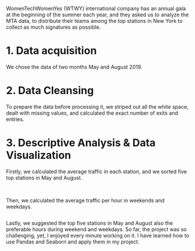 WomenTechWomenYes (WTWY) international company has an annual gala at the beginning of the summer each year, 
and they asked us to analyze the MTA data, to distribute their teams among the top stations in New York to collect as much 
signatures as possible. 


# 1.	Data acquisition
We chose the data of two months May and August 2019.

# 2.	Data Cleansing
To prepare the data before processing it,
we striped out all the white space, dealt with missing values, and calculated the exact number of exits and entries. 

# 3.	Descriptive Analysis & Data Visualization 

Firstly, we calculated the average traffic in each station, and we sorted five top stations in May and August.

<img url="Screen Shot 2019-09-07 at 8.31.08 PM.png" >   

<img url="Screen Shot 2019-09-07 at 8.31.28 PM.png" >   

Then, we calculated the average traffic per hour in weekends and weekdays.
   <img url="Screen Shot 2019-09-07 at 8.31.40 PM.png" >   

   <img url="Screen Shot 2019-09-07 at 8.31.47 PM.png" >   

Lastly, we suggested the top five stations in May and August also the preferable hours during weekend and weekdays. 
So far, the project was so challenging, yet, I enjoyed every minute working on it.
I have learned how to use Pandas and Seaborn and apply them in my project.




